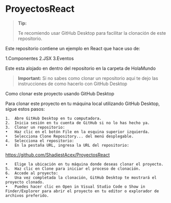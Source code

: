 # ProyectosReact
> **Tip:** 
> 
> Te recomiendo usar GitHub Desktop para facilitar la clonación de este repositorio.

Este repositorio contiene un ejemplo en React que hace uso de:

1.Componentes
2.JSX
3.Eventos

Este esta alojado en dentro del repositorio en la carpeta de HolaMundo

> **Important:**
> Si no sabes como clonar un repositorio aqui te dejo las instrucciones de como hacerlo con GitHub Desktop

Como clonar este proyecto usando GitHub Desktop

Para clonar este proyecto en tu máquina local utilizando GitHub Desktop, sigue estos pasos:

	1.	Abre GitHub Desktop en tu computadora.
	2.	Inicia sesión en tu cuenta de GitHub si no lo has hecho ya.
	3.	Clonar un repositorio:
	•	Haz clic en el botón File en la esquina superior izquierda.
	•	Selecciona Clone Repository... del menú desplegable.
	4.	Selecciona el repositorio:
	•	En la pestaña URL, ingresa la URL del repositorio:
  https://github.com/ShadiestAcex/ProyectosReact
  
	•	Elige la ubicación en tu máquina donde deseas clonar el proyecto.
	5.	Haz clic en Clone para iniciar el proceso de clonación.
	6.	Accede al proyecto:
	•	Una vez completada la clonación, GitHub Desktop te mostrará el proyecto clonado.
	•	Puedes hacer clic en Open in Visual Studio Code o Show in Finder/Explorer para abrir el proyecto en tu editor o explorador de archivos preferido.
